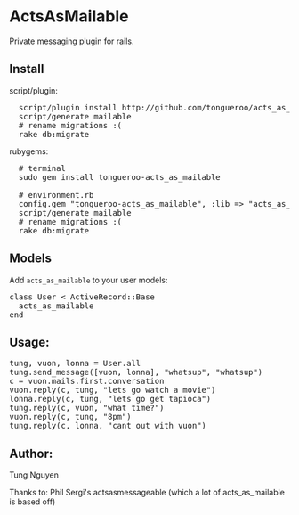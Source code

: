 ActsAsMailable
=============

Private messaging plugin for rails.

Install
-------

script/plugin:

<pre>
  script/plugin install http://github.com/tongueroo/acts_as_mailable.git
  script/generate mailable
  # rename migrations :(
  rake db:migrate
</pre>

rubygems:

<pre>
  # terminal
  sudo gem install tongueroo-acts_as_mailable

  # environment.rb
  config.gem "tongueroo-acts_as_mailable", :lib => "acts_as_mailable", :source => "http://gems.github.com"
  script/generate mailable
  # rename migrations :(
  rake db:migrate
</pre>

Models
------

Add <code>acts\_as\_mailable</code> to your user models:

<pre>
class User < ActiveRecord::Base
  acts_as_mailable
end
</pre>

Usage:
----------

<pre>
tung, vuon, lonna = User.all
tung.send_message([vuon, lonna], "whatsup", "whatsup")
c = vuon.mails.first.conversation
vuon.reply(c, tung, "lets go watch a movie")
lonna.reply(c, tung, "lets go get tapioca")
tung.reply(c, vuon, "what time?")
vuon.reply(c, tung, "8pm")
tung.reply(c, lonna, "cant out with vuon")
</pre>


Author:
----------

Tung Nguyen

Thanks to:
  Phil Sergi's actsasmessageable (which a lot of acts_as_mailable is based off)